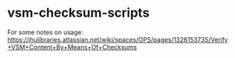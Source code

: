 # vsm-checksum-scripts

For some notes on usage: https://jhulibraries.atlassian.net/wiki/spaces/OPS/pages/1326153735/Verify+VSM+Content+By+Means+Of+Checksums
